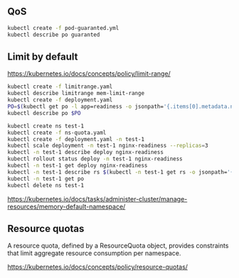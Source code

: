 ## QoS

```sh
kubectl create -f pod-guaranted.yml
kubectl describe po guaranted
```

## Limit by default

https://kubernetes.io/docs/concepts/policy/limit-range/

```sh
kubectl create -f limitrange.yaml
kubectl describe limitrange mem-limit-range
kubectl create -f deployment.yaml
PO=$(kubectl get po -l app=readiness -o jsonpath='{.items[0].metadata.name}')
kubectl describe po $PO
```

```sh
kubectl create ns test-1
kubectl create -f ns-quota.yaml
kubectl create -f deployment.yaml -n test-1
kubectl scale deployment -n test-1 nginx-readiness --replicas=3
kubectl -n test-1 describe deploy nginx-readiness
kubectl rollout status deploy -n test-1 nginx-readiness
kubectl -n test-1 get deploy nginx-readiness
kubectl -n test-1 describe rs $(kubectl -n test-1 get rs -o jsonpath='{.items[0].metadata.name}')
kubectl -n test-1 get po
kubectl delete ns test-1
```

https://kubernetes.io/docs/tasks/administer-cluster/manage-resources/memory-default-namespace/

## Resource quotas

A resource quota, defined by a ResourceQuota object, provides constraints that limit aggregate resource consumption per namespace.

https://kubernetes.io/docs/concepts/policy/resource-quotas/
